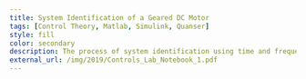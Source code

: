 ```yaml
---
title: System Identification of a Geared DC Motor
tags: [Control Theory, Matlab, Simulink, Quanser]
style: fill
color: secondary
description: The process of system identification using time and frequency domain based techniques.
external_url: /img/2019/Controls_Lab_Notebook_1.pdf
---
```

